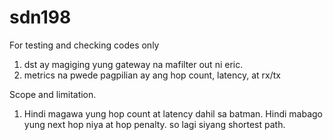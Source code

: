 # sdn198
For testing and checking codes only

1. dst ay magiging yung gateway na mafilter out ni eric.
2. metrics na pwede pagpilian ay ang hop count, latency, at rx/tx


Scope and limitation.
1. Hindi magawa yung hop count at latency dahil sa batman. Hindi mabago yung next hop niya at hop penalty. so lagi siyang shortest path. 

